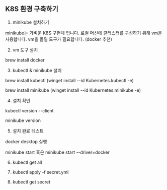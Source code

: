 ## K8S 환경 구축하기

1. minikube 설치하기

minikube는 가벼운 K8S 구현체 입니다. 로컬 머신에 클러스터를 구성하기 위해 vm을 사용합니다. 
vm을 돌릴 도구가 필요합니다. (docker 추천)

2. vm 도구 설치

brew install docker

3. kubectl & minikube 설치

brew install kubectl (winget install --id Kubernetes.kubectl -e)

brew install minikube (winget install --id Kubernetes.minikube -e)

4. 설치 확인

kubectl version --client

minikube version

5. 설치 완료 테스트

docker desktop 실행

minikube start 혹은 minikube start --driver=docker

6. kubectl get all

7. kubectl apply -f secret.yml

8. kubectl get secret